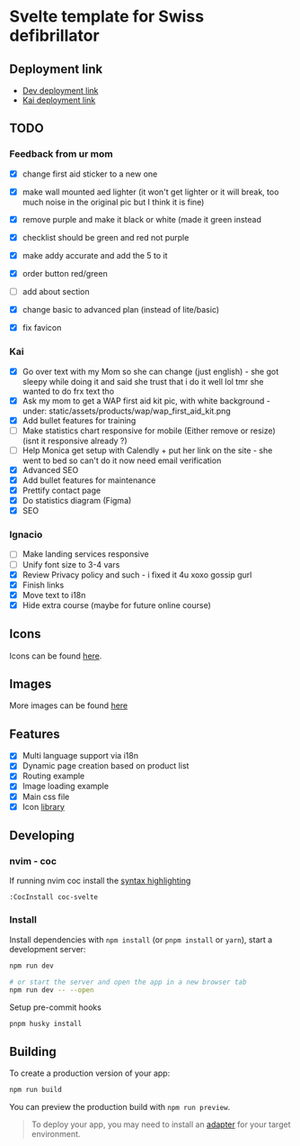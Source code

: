 # Svelte template for Swiss defibrillator

## Deployment link

- [Dev deployment link](https://swissdef-dev.netlify.app/)
- [Kai deployment link](https://poetic-genie-db4436.netlify.app)

## TODO

### Feedback from ur mom
- [x] change first aid sticker to a new one
- [x] make wall mounted aed lighter (it won't get lighter or it will break, too much noise in the original pic but I think it is fine)
- [x] remove purple and make it black or white (made it green instead
- [x] checklist should be green and red not purple
- [x] make addy accurate and add the 5 to it
- [x] order button red/green
- [ ] add about section
- [x] change basic to advanced plan (instead of lite/basic)
- [x] fix favicon


### Kai

- [x] Go over text with my Mom so she can change (just english) - she got sleepy while doing it and said she trust that i do it well lol tmr she wanted to do frx text tho
- [x] Ask my mom to get a WAP first aid kit pic, with white background - under:  static/assets/products/wap/wap_first_aid_kit.png
- [x] Add bullet features for training
- [ ] Make statistics chart responsive for mobile (Either remove or resize) (isnt it responsive already ?)
- [ ] Help Monica get setup with Calendly + put her link on the site - she went to bed so can't do it now need email verification
- [x] Advanced SEO
- [x] Add bullet features for maintenance
- [x] Prettify contact page
- [x] Do statistics diagram (Figma)
- [x] SEO

### Ignacio

- [ ] Make landing services responsive
- [ ] Unify font size to 3-4 vars
- [x] Review Privacy policy and such - i fixed it 4u xoxo gossip gurl
- [x] Finish links
- [x] Move text to i18n
- [x] Hide extra course (maybe for future online course)

## Icons

Icons can be found [here](http://icon-sets.iconify.design).

## Images

More images can be found [here](https://mega.nz/folder/tKdHVJ5D#g1wS8E-bZsXK3kLAW8-uBQ)

## Features

- [x] Multi language support via i18n
- [x] Dynamic page creation based on product list
- [x] Routing example
- [x] Image loading example
- [x] Main css file
- [x] Icon [library](https://iconify.design/docs/usage/svg/unplugin/)

## Developing

### nvim - coc

If running nvim coc install the [syntax highlighting](https://github.com/coc-extensions/coc-svelte)

```
:CocInstall coc-svelte
```

### Install

Install dependencies with `npm install` (or `pnpm install` or `yarn`), start a development server:

```bash
npm run dev

# or start the server and open the app in a new browser tab
npm run dev -- --open
```

Setup pre-commit hooks

`pnpm husky install`

## Building

To create a production version of your app:

```bash
npm run build
```

You can preview the production build with `npm run preview`.

> To deploy your app, you may need to install an [adapter](https://kit.svelte.dev/docs/adapters) for your target environment.

